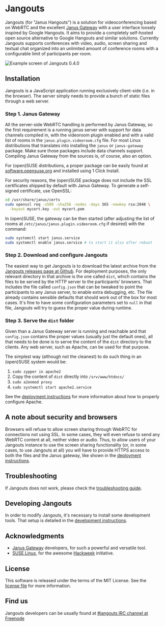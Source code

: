 # Jangouts

Jangouts (for "Janus Hangouts") is a solution for videoconferencing based
on WebRTC and the excellent [Janus Gateway](http://janus.conf.meetecho.com/)
with a user interface loosely inspired by Google Hangouts. It aims to provide
a completely self-hosted open source alternative to Google Hangouts and similar
solutions. Currently Jangouts supports conferences with video, audio, screen
sharing and textual chat organized into an unlimited amount of conference rooms
with a configurable limit of participants per room.

![Example screen of Jangouts 0.4.0](screenshot.png?raw=true)

## Installation

Jangouts is a JavaScript application running exclusively client-side (i.e. in
the browser). The server simply needs to provide a bunch of static files
through a web server.

### Step 1. Janus Gateway

All the server-side WebRTC handling is performed by Janus Gateway, so the first
requirement is a running janus server with support for data channels compiled
in, with the videoroom plugin enabled and with a valid list of rooms in the
`janus.plugin.videoroom.cfg` file. For most Linux distributions that
translates into installing the `janus` or `janus-gateway` package.
Make sure those packages include data channels support. Compiling Janus Gateway
from the sources is, of course, also an option.

For (open)SUSE distributions, a proper package can be easily found at
[software.opensuse.org](https://software.opensuse.org/package/janus-gateway) and
installed using 1 Click Install.

For security reasons, the (open)SUSE package does not include the SSL
certificates shipped by default with Janus Gateway. To generate a self-signed
certificate, use OpenSSL:

```sh
cd /usr/share/janus/certs
sudo openssl req -x509 -sha256 -nodes -days 365 -newkey rsa:2048 \
  -keyout mycert.key -out mycert.pem
```

In (open)SUSE, the gateway can be then started (after adjusting the list of
rooms at ```/etc/janus/janus.plugin.videoroom.cfg``` if desired) with the
command:

```sh
sudo systemctl start janus.service
sudo systemctl enable janus.service # to start it also after reboot
```

### Step 2. Download and configure Jangouts

The easiest way to get Jangouts is to download the latest archive from the
[Jangouts releases page at Github](https://github.com/jangouts/jangouts/releases).
For deployment purposes, the only relevant directory in that archive is
the one called `dist`, which contains the files to be served by the HTTP
server to the participants' browsers. That includes the file called
`config.json` that can be tweaked to point the participants to any Janus
server, to enable extra debugging, etc. The file already contains sensible
defaults that should work out of the box for most cases. It's fine to have some
configuration parameters set to `null` in that file, Jangouts will try to guess
the proper value during runtime.

### Step 3. Serve the `dist` folder

Given than a Janus Gateway server is running and reachable and that
`config.json` contains the proper values (usually just the default ones), all
that needs to be done is to serve the content of the `dist` directory to the
clients. Any web server, such as Apache, can be used for that purpose.

The simplest way (although not the cleanest) to do such thing in an (open)SUSE
system would be:

1. `sudo zypper in apache2`
2. Copy the content of `dist` directly into `/srv/www/htdocs/`
3. `sudo a2enmod proxy`
4. `sudo systemctl start apache2.service`

See the [deployment instructions](DEPLOYMENT.md) for more information about how
to properly configure Apache.

## A note about security and browsers

Browsers will refuse to allow screen sharing through WebRTC for connections not
using SSL. In some cases, they will even refuse to send any WebRTC content
at all, neither video or audio. Thus, to allow users of your Jangouts instance
to use the screen sharing functionality (or, in some cases, to use Jangouts at
all) you will have to provide HTTPS access to both the files and the Janus
gateway, like shown in the [deployment instructions](DEPLOYMENT.md).

## Troubleshooting

If Jangouts does not work, please check the
[troubleshooting guide](TROUBLES.md).

## Developing Jangouts

In order to modify Jangouts, it's necessary to install some development tools.
That setup is detailed in the [development instructions](DEVELOPMENT.md).

## Acknowledgments

* [Janus Gateway](http://janus.conf.meetecho.com/) developers, for such a
powerful and versatile tool.
* [SUSE Linux](http://www.suse.com), for the awesome
[Hackweek](http://hackweek.suse.com) initiative.

## License

This software is released under the terms of the MIT License. See the
[license file](LICENSE.txt) for more information.

## Find us

Jangouts developers can be usually found at
[#jangouts IRC channel at Freenode](irc://irc.freenode.net/jangouts)
